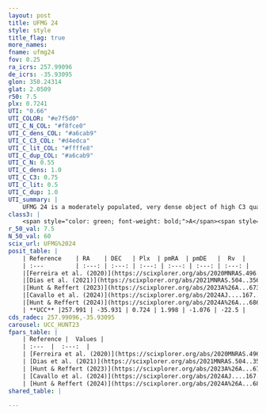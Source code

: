```yaml
---
layout: post
title: UFMG 24
style: style
title_flag: true
more_names: 
fname: ufmg24
fov: 0.25
ra_icrs: 257.99096
de_icrs: -35.93095
glon: 350.24314
glat: 2.0509
r50: 7.5
plx: 0.7241
UTI: "0.66"
UTI_COLOR: "#e7f5d0"
UTI_C_N_COL: "#f8fce0"
UTI_C_dens_COL: "#a6cab9"
UTI_C_C3_COL: "#d4edca"
UTI_C_lit_COL: "#ffffe8"
UTI_C_dup_COL: "#a6cab9"
UTI_C_N: 0.55
UTI_C_dens: 1.0
UTI_C_C3: 0.75
UTI_C_lit: 0.5
UTI_C_dup: 1.0
UTI_summary: |
    UFMG 24 is a moderately populated, very dense object of high C3 quality. It is moderately studied in the literature.
class3: |
    <span style="color: green; font-weight: bold;">A</span><span style="color: #FFC300; font-weight: bold;">B</span>
r_50_val: 7.5
N_50_val: 60
scix_url: UFMG%2024
posit_table: |
    | Reference    | RA    | DEC   | Plx  | pmRA  | pmDE   |  Rv  |
    | :---         | :---: | :---: | :---: | :---: | :---: | :---: |
    |[Ferreira et al. (2020)](https://scixplorer.org/abs/2020MNRAS.496.2021F) | 258.008 | -35.923 | 0.677 | 2.094 | -1.089 | -- |
    |[Dias et al. (2021)](https://scixplorer.org/abs/2021MNRAS.504..356D) | 258.01 | -35.937 | 0.678 | 2.07 | -1.088 | -- |
    |[Hunt & Reffert (2023)](https://scixplorer.org/abs/2023A%26A...673A.114H) | 258.006 | -35.941 | 0.715 | 1.942 | -1.062 | -35.12 |
    |[Cavallo et al. (2024)](https://scixplorer.org/abs/2024AJ....167...12C) | 257.991 | -35.935 | 0.717 | -- | -- | -- |
    |[Hunt & Reffert (2024)](https://scixplorer.org/abs/2024A%26A...686A..42H) | 258.006 | -35.941 | 0.715 | 1.942 | -1.062 | -35.12 |
    | **UCC** |257.991 | -35.931 | 0.724 | 1.998 | -1.076 | -22.5 | 
cds_radec: 257.99096,-35.93095
carousel: UCC_HUNT23
fpars_table: |
    | Reference |  Values |
    | :---  |  :---:  |
    | [Ferreira et al. (2020)](https://scixplorer.org/abs/2020MNRAS.496.2021F) | `E(B-V)=0.65, m-M=10.5, logt=8.2` |
    | [Dias et al. (2021)](https://scixplorer.org/abs/2021MNRAS.504..356D) | `Av=1.841, Dist=1421, logage=8.012, [Fe/H]=0.06` |
    | [Hunt & Reffert (2023)](https://scixplorer.org/abs/2023A%26A...673A.114H) | `AV50=1.686, diffAV50=0.791, MOD50=10.615, logAge50=8.42` |
    | [Cavallo et al. (2024)](https://scixplorer.org/abs/2024AJ....167...12C) | `AV50=1.84, dMod50=10.42, logAge50=8.24, [Fe/H]50=0.02` |
    | [Hunt & Reffert (2024)](https://scixplorer.org/abs/2024A%26A...686A..42H) | `MassJ=205.099` |
shared_table: |
    
---
```

